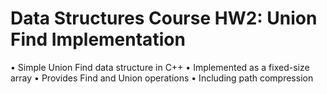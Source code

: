 # Data Structures Course HW2: Union Find Implementation

• Simple Union Find data structure in C++
• Implemented as a fixed-size array
• Provides Find and Union operations
• Including path compression
